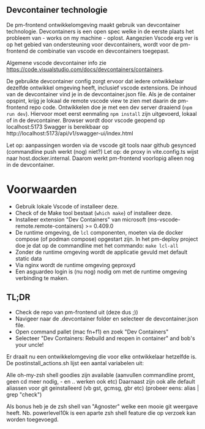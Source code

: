 ## Devcontainer technologie

De pm-frontend ontwikkelomgeving maakt gebruik van devcontainer technologie.
Devcontainers is een open spec welke in de eerste plaats het probleem van - works on my machine - oplost.
Aangezien Vscode erg ver is op het gebied van ondersteuning voor devcontainers, wordt voor de pm-frontend
de combinatie van vscode en devcontainers toegepast. 

Algemene vscode devcontainer info zie https://code.visualstudio.com/docs/devcontainers/containers. 

De gebruikte devcontainer config zorgt ervoor dat iedere ontwikkelaar dezelfde ontwikkel omgeving heeft, inclusief
vscode extensions. De inhoud van de devcontainer vind je in de devcontainer.json file.
Als je de container opspint, krijg je lokaal de remote vscode view te zien met daarin de pm-frontend repo code.
Ontwikkelen doe je met een dev server draaiend (`npm run dev`). Hiervoor moet eerst eenmaling `npm install` zijn uitgevoerd, lokaal of in de devcontainer.
Browser wordt door vscode geopend op localhost:5173
Swagger is bereikbaar op http://localhost:5173/api/v1/swagger-ui/index.html

Let op: aanpassingen worden via de vscode git tools naar github gesynced (commandline push werkt (nog) niet?)
Let op: de proxy in vite.config.ts wijst naar host.docker.internal. Daarom werkt pm-frontend voorlopig alleen 
nog in de devcontainer.

# Voorwaarden
- Gebruik lokale Vscode of installeer deze.
- Check of de Make tool bestaat (`which make`) of installeer deze.
- Installeer extension "Dev Containers" van microsoft (ms-vscode-remote.remote-containers) >= 0.409.0
- De runtime omgeving, de `lcl` componenten, moeten via de docker compose (of podman compose) opgestart zijn.
  In het pm-deploy project doe je dat op de commandline met het commando: `make lcl-all`
- Zonder de runtime omgeving wordt de applicatie gevuld met default static data
- Via nginx wordt de runtime omgeving geproxyd
- Een asguardeo login is (nu nog) nodig om met de runtime omgeving verbinding te maken.

## TL;DR
- Check de repo van pm-frontend uit (deze dus ;))
- Navigeer naar de .devcontainer folder en selecteer de devcontainer.json file.
- Open command pallet (mac fn+f1) en zoek "Dev Containers"
- Selecteer "Dev Containers: Rebuild and reopen in container"
and bob's your uncle!

Er draait nu een ontwikkelomgeving die voor elke ontwikkelaar hetzelfde is.
De postinstall_actions.sh lijst een aantal variabelen uit:

Alle oh-my-zsh shell goodies zijn available (aanvullen commandline promt, geen cd meer nodig, - en .. werken ook etc)
Daarnaast zijn ook alle default aliassen voor git geinstalleerd (vb gst, gcmsg, gbr etc) (probeer eens: alias | grep "check")

Als bonus heb je de zsh shell van "Agnoster" welke een mooie git weergave heeft. 
Nb. powerlevel10k is een aparte zsh shell feature die op verzoek kan worden toegevoegd.
